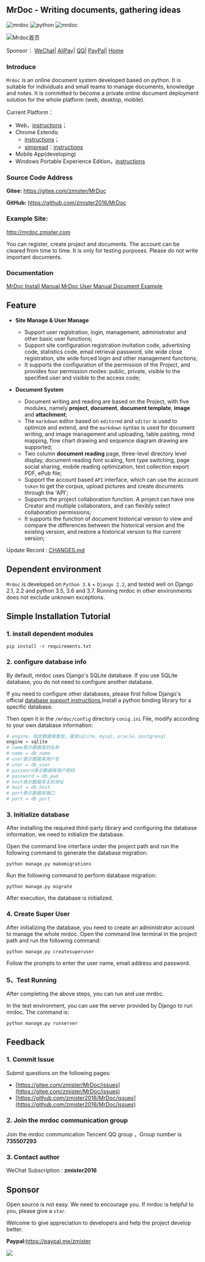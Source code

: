 ## MrDoc - Writing documents, gathering ideas

![mrdoc](https://img.shields.io/badge/MrDoc-v0.6.0-brightgreen.svg) ![python](https://img.shields.io/badge/Python-3.5+-blue.svg) ![mrdoc](https://img.shields.io/badge/Django-v2.2-important.svg)


![Mrdoc首页](./captrue/mrdoc-index.webp)

<p>Sponsor：
<a href="http://mrdoc.zmister.com/project-7/doc-434/">WeChat</a>|
<a href="http://mrdoc.zmister.com/project-7/doc-434/">AliPay</a>|
<a href="http://mrdoc.zmister.com/project-7/doc-434/">QQ</a>|
<a href="http://mrdoc.zmister.com/project-7/doc-434/">PayPal</a>|
<a href="https://zmister.com/mrdoc/">Home</a>
</p>

### Introduce

`Mrdoc` is an online document system developed based on python. It is suitable for individuals and small teams to manage documents, knowledge and notes. It is committed to become a private online document deployment solution for the whole platform (web, desktop, mobile).

Current Platform：

- Web，[instructions](http://mrdoc.zmister.com/project-7/)；
- Chrome Extends:
    - [instructions](http://mrdoc.zmister.com/project-7/doc-243/)；
    - [simpread](https://github.com/Kenshin/simpread)：[instructions](https://github.com/Kenshin/simpread/issues/893)
- Mobile App(developing)
- Windows Portable Experience Edition，[instructions](http://mrdoc.zmister.com/project-7/doc-249/)

### Source Code Address

**Gitee:** <https://gitee.com/zmister/MrDoc>

**GitHub:** <https://github.com/zmister2016/MrDoc>

### Example Site:

<http://mrdoc.zmister.com> 

You can register, create project and documents. The account can be cleared from time to time. It is only for testing purposes. Please do not write important documents.

### Documentation

[MrDoc Install Manual](http://mrdoc.zmister.com/project-7/),[MrDoc User Manual](http://mrdoc.zmister.com/project-54/),[Document Example](http://mrdoc.zmister.com/project-20/)

## Feature

- **Site Manage & User Manage**
    - Support user registration, login, management, administrator and other basic user functions;
    - Support site configuration registration invitation code, advertising code, statistics code, email retrieval password, site wide close registration, site wide forced login and other management functions;
    - It supports the configuration of the permission of the Project, and provides four permission modes: public, private, visible to the specified user and visible to the access code;
    
- **Document System**
    - Document writing and reading are based on the Project, with five modules, namely **project**, **document**, **document template**, **image** and **attachment**;
    - The `markdown` editor based on `editormd` and `vditor` is used to optimize and extend, and the `markdown` syntax is used for document writing, and image management and uploading, table pasting, mind mapping, flow chart drawing and sequence diagram drawing are supported;
    - Two column **document reading** page, three-level directory level display, document reading font scaling, font type switching, page social sharing, mobile reading optimization, text collection export PDF, ePub file;
    - Support the account based `API` interface, which can use the account `token` to get the corpus, upload pictures and create documents through the 'API';
    - Supports the project collaboration function. A project can have one Creator and multiple collaborators, and can flexibly select collaboration permissions;
    - It supports the function of document historical version to view and compare the differences between the historical version and the existing version, and restore a historical version to the current version;

Update Record : [CHANGES.md](./CHANGES.md)

## Dependent environment

`Mrdoc` is developed on `Python 3.6` + `Django 2.2`, and tested well on Django 2.1, 2.2 and python 3.5, 3.6 and 3.7. Running mrdoc in other environments does not exclude unknown exceptions.

## Simple Installation Tutorial

### 1. install dependent modules
```
pip install -r requirements.txt
```

### 2. configure database info

By default, mrdoc uses Django's SQLite database. If you use SQLite database, you do not need to configure another database.

If you need to configure other databases, please first follow Django's official [database support instructions](https://docs.djangoproject.com/zh-hans/2.2/ref/databases/),Install a python binding library for a specific database.

Then open it in the `/mrdoc/config` directory `conig.ini` File, modify according to your own database information:

```python
# engine，指定数据库类型，接受sqlite、mysql、oracle、postgresql
engine = sqlite
# name表示数据库的名称
# name = db_name
# user表示数据库用户名
# user = db_user
# password表示数据库用户密码
# password = db_pwd
# host表示数据库主机地址
# host = db_host
# port表示数据库端口
# port = db_port
```

### 3. Initialize database

After installing the required third-party library and configuring the database information, we need to initialize the database.

Open the command line interface under the project path and run the following command to generate the database migration:

```
python manage.py makemigrations 
```

Run the following command to perform database migration:

```
python manage.py migrate
```

After execution, the database is initialized.

### 4. Create Super User

After initializing the database, you need to create an administrator account to manage the whole mrdoc. Open the command line terminal in the project path and run the following command:

```
python manage.py createsuperuser
```

Follow the prompts to enter the user name, email address and password.

### 5、Test Running

After completing the above steps, you can run and use mrdoc.

In the test environment, you can use the server provided by Django to run mrdoc. The command is:

```
python manage.py runserver
```

## Feedback

### 1. Commit Issue

Submit questions on the following pages:

- [https://gitee.com/zmister/MrDoc/issues](https://gitee.com/zmister/MrDoc/issues)
- [https://github.com/zmister2016/MrDoc/issues](https://github.com/zmister2016/MrDoc/issues)

### 2. Join the mrdoc communication group

Join the mrdoc communication Tencent QQ group ，Group number is **735507293**

### 3. Contact author

WeChat Subscription : **zmister2016**

## Sponsor

Open source is not easy. We need to encourage you. If mrdoc is helpful to you, please give a `star`.

Welcome to give appreciation to developers and help the project develop better.

**Paypal:**<https://paypal.me/zmister>

![](./captrue/mrdoc-zan.png)